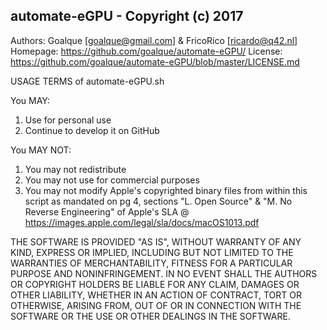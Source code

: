 automate-eGPU - Copyright (c) 2017
------------------------------------------------------------------------------------
Authors:   Goalque [goalque@gmail.com] & FricoRico [ricardo@q42.nl]
Homepage:  https://github.com/goalque/automate-eGPU/
License:   https://github.com/goalque/automate-eGPU/blob/master/LICENSE.md

USAGE TERMS of automate-eGPU.sh

You MAY:
1. Use for personal use
2. Continue to develop it on GitHub

You MAY NOT:
1. You may not redistribute
2. You may not use for commercial purposes
3. You may not modify Apple's copyrighted binary files from within this script
   as mandated on pg 4, sections "L. Open Source" & "M. No Reverse Engineering"
   of Apple's SLA @ https://images.apple.com/legal/sla/docs/macOS1013.pdf

THE SOFTWARE IS PROVIDED "AS IS", WITHOUT WARRANTY OF ANY KIND, EXPRESS OR
IMPLIED, INCLUDING BUT NOT LIMITED TO THE WARRANTIES OF MERCHANTABILITY,
FITNESS FOR A PARTICULAR PURPOSE AND NONINFRINGEMENT. IN NO EVENT SHALL THE
AUTHORS OR COPYRIGHT HOLDERS BE LIABLE FOR ANY CLAIM, DAMAGES OR OTHER
LIABILITY, WHETHER IN AN ACTION OF CONTRACT, TORT OR OTHERWISE, ARISING FROM,
OUT OF OR IN CONNECTION WITH THE SOFTWARE OR THE USE OR OTHER DEALINGS IN
THE SOFTWARE.
